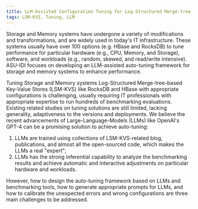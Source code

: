 ```yaml
---
title: LLM-Assisted Configuration Tuning for Log-Structured Merge-tree-based Key-Value Stores
tags: LSM-KVS, Tuning, LLM
---
```


Storage and Memory systems have undergone a variety of modifications and transformations, and are widely used in today's IT infrastructure. These systems usually have over 100 options (e.g. HBase and RocksDB) to tune performance for particular hardware (e.g., CPU, Memory, and Storage), software, and workloads (e.g., random, skewed, and read/write intensive). ASU-IDI focuses on developing an LLM-assisted auto-tuning framework for storage and memory systems to enhance performance.

Tuning Storage and Memory systems Log-Structured Merge-tree-based Key-Value Stores (LSM-KVS) like RocksDB and HBase with appropriate configurations is challenging, usually requiring IT professionals with appropriate expertise to run hundreds of benchmarking evaluations. Existing related studies on tuning solutions are still limited, lacking generality, adaptiveness to the versions and deployments. We believe the recent advancements of Large-Language-Models (LLMs) like OpenAI's GPT-4 can be a promising solution to achieve auto-tuning: 

1. LLMs are trained using collections of LSM-KVS-related blog, publications, and almost all the open-sourced code, which makes the LLMs a real "expert"; 
2. LLMs has the strong inferential capability to analyze the benchmarking results and achieve automatic and interactive adjustments on particular hardware and workloads. 

However, how to design the auto-tuning framework based on LLMs and benchmarking tools, how to generate appropriate prompts for LLMs, and how to calibrate the unexpected errors and wrong configurations are three main challenges to be addressed.
